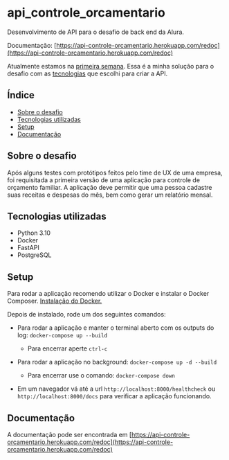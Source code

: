 # api_controle_orcamentario
Desenvolvimento de API para o desafio de back end da Alura.

Documentação: [https://api-controle-orcamentario.herokuapp.com/redoc](https://api-controle-orcamentario.herokuapp.com/redoc)

Atualmente estamos na [primeira semana](https://www.alura.com.br/challenges/back-end-4/semana-01-implementando-api-rest). Essa é a minha solução para o desafio com as [tecnologias](#tecnologias-utilizadas) que escolhi para criar a API.

## Índice
* [Sobre o desafio](#sobre-o-desafio)
* [Tecnologias utilizadas](#tecnologias-utilizadas)
* [Setup](#setup)
* [Documentação](#documentacao)

## Sobre o desafio
Após alguns testes com protótipos feitos pelo time de UX de uma empresa, foi requisitada a primeira versão de uma aplicação para controle de orçamento familiar. A aplicação deve permitir que uma pessoa cadastre suas receitas e despesas do mês, bem como gerar um relatório mensal.
	
## Tecnologias utilizadas
* Python 3.10
* Docker
* FastAPI
* PostgreSQL

## Setup
Para rodar a aplicação recomendo utilizar o Docker e instalar o Docker Composer. [Instalação do Docker.](https://docs.docker.com/get-docker/)

Depois de instalado, rode um dos seguintes comandos:

* Para rodar a aplicação e manter o terminal aberto com os outputs do log: `docker-compose up --build`
  * Para encerrar aperte `ctrl-c`

* Para rodar a aplicação no background: `docker-compose up -d --build`
  * Para encerrar use o comando: `docker-compose down`

* Em um navegador vá até a url `http://localhost:8000/healthcheck` ou `http://localhost:8000/docs` para verificar a aplicação funcionando.

## Documentação
A documentação pode ser encontrada em [https://api-controle-orcamentario.herokuapp.com/redoc](https://api-controle-orcamentario.herokuapp.com/redoc)
